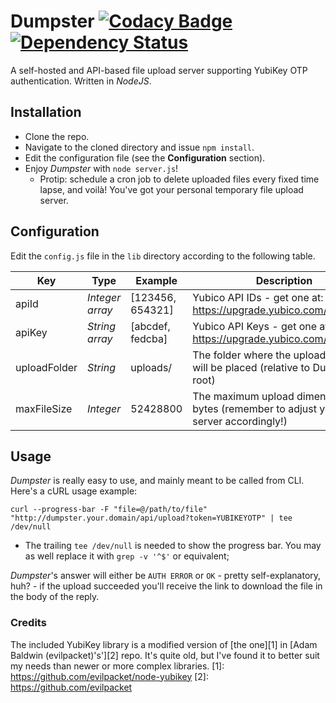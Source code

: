 # Dumpster [![Codacy Badge](https://api.codacy.com/project/badge/grade/29b49730fea944feb66f85f73f4c858f)](https://www.codacy.com/app/nmaggioni/Dumpster) [![Dependency Status](https://david-dm.org/nmaggioni/dumpster.svg)](https://david-dm.org/nmaggioni/dumpster)
A self-hosted and API-based file upload server supporting YubiKey OTP authentication. Written in *NodeJS*.

## Installation
+ Clone the repo.
+ Navigate to the cloned directory and issue `npm install`.
+ Edit the configuration file (see the **Configuration** section).
+ Enjoy *Dumpster* with `node server.js`!
  + Protip: schedule a cron job to delete uploaded files every fixed time lapse, and voilà! You've got your personal temporary file upload server.

## Configuration
Edit the `config.js` file in the `lib` directory according to the following table.

| Key | Type | Example | Description |
| --- | --- | --- | --- |
| apiId | *Integer array*| [123456, 654321] | Yubico API IDs - get one at: https://upgrade.yubico.com/getapikey/ |
| apiKey | *String array* | [abcdef, fedcba] | Yubico API Keys - get one at: https://upgrade.yubico.com/getapikey/ |
| uploadFolder | *String* | uploads/ | The folder where the uploaded files will be placed (relative to Dumpster's root) |
| maxFileSize | *Integer* | 52428800 | The maximum upload dimension in bytes (remember to adjust your web server accordingly!) |

## Usage
*Dumpster* is really easy to use, and mainly meant to be called from CLI. Here's a cURL usage example:

`curl --progress-bar -F "file=@/path/to/file" "http://dumpster.your.domain/api/upload?token=YUBIKEYOTP" | tee /dev/null`

+ The trailing `tee /dev/null` is needed to show the progress bar. You may as well replace it with `grep -v '^$'` or equivalent;

*Dumpster*'s answer will either be `AUTH ERROR` or `OK` - pretty self-explanatory, huh? - if the upload succeeded you'll receive the link to download the file in the body of the reply.

### Credits
The included YubiKey library is a modified version of [the one][1] in [Adam Baldwin (evilpacket)'s'][2] repo. It's quite old, but I've found it to better suit my needs than newer or more complex libraries.
[1]: https://github.com/evilpacket/node-yubikey
[2]: https://github.com/evilpacket
